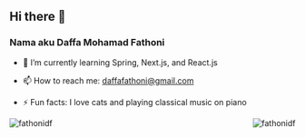 ## Hi there 👋
### Nama aku Daffa Mohamad Fathoni

<!-- - 🔭 I’m currently working on -->
- 🌱 I’m currently learning Spring, Next.js, and React.js
<!-- - 👯 I’m looking to collaborate on ... -->
- 📫 How to reach me: daffafathoni@gmail.com
  
- ⚡ Fun facts: I love cats and playing classical music on piano
<p><img align="left" src="https://github-readme-streak-stats.herokuapp.com/?user=fathonidf&" alt="fathonidf" /></p>
<p><img align="right" src="https://github-readme-stats.vercel.app/api?username=fathonidf&show_icons=true&locale=en" alt="fathonidf" /></p>

